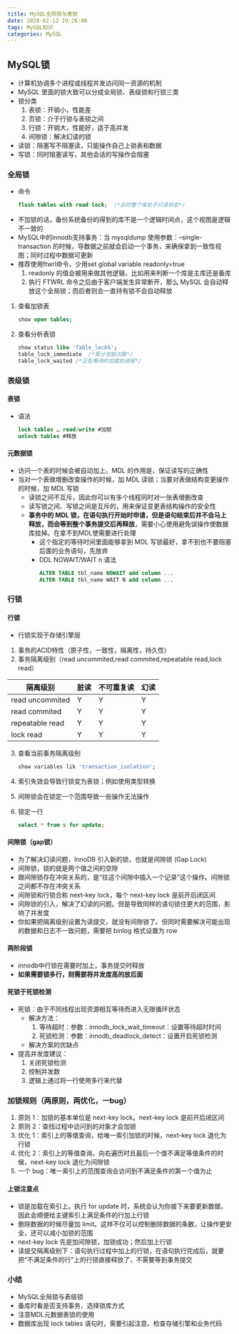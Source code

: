 ```yaml
---
title: MySQL全局锁与表锁
date: 2020-02-12 19:26:00
tags: MySQL知识
categories: MySQL
---
```

## MySQL锁
- 计算机协调多个进程或线程并发访问同一资源的机制
- MySQL 里面的锁大致可以分成全局锁、表级锁和行锁三类
- 锁分类
  1. 表锁：开销小，性能差
  2. 页锁：介于行锁与表锁之间
  3. 行锁：开销大，性能好，适于高并发
  4. 间隙锁：解决幻读的锁
- 读锁：阻塞写不阻塞读，只能操作自己上锁表和数据
- 写锁：同时阻塞读写，其他会话的写操作会阻塞

### 全局锁
- 命令
  ```sql
  flush tables with read lock;  /*此时整个库处于只读状态*/
  ```
- 不加锁的话，备份系统备份的得到的库不是一个逻辑时间点，这个视图是逻辑不一致的
- MySQL中的innodb支持事务：当 mysqldump 使用参数：–single-transaction 的时候，导数据之前就会启动一个事务，来确保拿到一致性视图；同时过程中数据可更新
- 推荐使用ftwrl命令，少用set global variable readonly=true
  1. readonly 的值会被用来做其他逻辑，比如用来判断一个库是主库还是备库
  2. 执行 FTWRL 命令之后由于客户端发生异常断开，那么 MySQL 会自动释放这个全局锁；而后者则会一直持有锁不会自动释放

1. 查看加锁表
    ```sql
    show open tables;
    ```
2.  查看分析表锁
    ```sql
    show status like 'Table_lock%';
    table_lock_immediate  /*累计加锁次数*/
    table_lock_waited /*正在等待的加索的进程*/
    ```

### 表级锁

#### 表锁
- 语法
  ```sql
  lock tables … read/write #加锁
  unlock tables #释放
  ```

#### 元数据锁
- 访问一个表的时候会被自动加上。MDL 的作用是，保证读写的正确性
- 当对一个表做增删改查操作的时候，加 MDL 读锁；当要对表做结构变更操作的时候，加 MDL 写锁
  - 读锁之间不互斥，因此你可以有多个线程同时对一张表增删改查
  - 读写锁之间、写锁之间是互斥的，用来保证变更表结构操作的安全性
  - **事务中的 MDL 锁，在语句执行开始时申请，但是语句结束后并不会马上释放，而会等到整个事务提交后再释放**，需要小心使用避免误操作使数据库挂掉。在拿不到MDL使需要进行处理
    - 这个指定的等待时间里面能够拿到 MDL 写锁最好，拿不到也不要阻塞后面的业务语句，先放弃
    - DDL NOWAIT/WAIT n 语法
      ```sql
      ALTER TABLE tbl_name NOWAIT add column ...
      ALTER TABLE tbl_name WAIT N add column ...
      ```

### 行锁

#### 行锁
- 行锁实现于存储引擎层
1. 事务的ACID特性（原子性，一致性，隔离性，持久性）
2. 事务隔离级别（read uncommited,read commited,repeatable read,lock read）

  隔离级别|脏读|不可重复读|幻读
  ---|---|---|---
  read uncommited | Y | Y | Y
  read commited | Y | Y| Y
  repeatable read | Y | Y | Y
  lock read | Y | Y | Y

3. 查看当前事务隔离级别
    ```sql
    show variables lik 'transaction_isolation';
    ```

4. 索引失效会导致行锁变为表锁；例如使用类型转换
5. 间隙锁会在锁定一个范围导致一些操作无法操作
6. 锁定一行
    ```sql
    select * from s for update;
    ```

#### 间隙锁（gap锁）
- 为了解决幻读问题，InnoDB 引入新的锁，也就是间隙锁 (Gap Lock)
- 间隙锁，锁的就是两个值之间的空隙
- 跟间隙锁存在冲突关系的，是“往这个间隙中插入一个记录”这个操作。间隙锁之间都不存在冲突关系
- 间隙锁和行锁合称 next-key lock，每个 next-key lock 是前开后闭区间
- 间隙锁的引入，解决了幻读的问题。但是导致同样的语句锁住更大的范围，影响了并发度
- 你如果把隔离级别设置为读提交，就没有间隙锁了。但同时需要解决可能出现的数据和日志不一致问题，需要把 binlog 格式设置为 row

#### 两阶段锁
- innodb中行锁在需要时加上，事务提交时释放
- **如果需要锁多行，则需要将并发度高的放后面**

#### 死锁于死锁检测
- 死锁：由于不同线程出现资源相互等待而进入无限循环状态
  - 解决方法：
    1. 等待超时：参数：innodb_lock_wait_timeout：设置等待超时时间
    2. 死锁检测：参数：innodb_deadlock_detect：设置开启死锁检测
  - 解决方案的优缺点
- 提高并发度建议：
  1. 关闭死锁检测
  2. 控制并发数
  3. 逻辑上通过将一行使用多行来代替

### 加锁规则（两原则，两优化，一bug）
1.  原则 1：加锁的基本单位是 next-key lock。next-key lock 是前开后闭区间
2.  原则 2：查找过程中访问到的对象才会加锁
3.  优化 1：索引上的等值查询，给唯一索引加锁的时候，next-key lock 退化为行锁
4.  优化 2：索引上的等值查询，向右遍历时且最后一个值不满足等值条件的时候，next-key lock 退化为间隙锁
5.  一个 bug：唯一索引上的范围查询会访问到不满足条件的第一个值为止

#### 上锁注意点
- 锁是加载在索引上。执行 for update 时，系统会认为你接下来要更新数据，因此会顺便给主键索引上满足条件的行加上行锁
- 删除数据的时候尽量加 limit。这样不仅可以控制删除数据的条数，让操作更安全，还可以减小加锁的范围
- next-key lock 先是加间隙锁，加锁成功；然后加上行锁
- 读提交隔离级别下：语句执行过程中加上的行锁，在语句执行完成后，就要把“不满足条件的行”上的行锁直接释放了，不需要等到事务提交

### 小结
- MySQL全局锁与表级锁
- 备库时看是否支持事务，选择锁库方式
- 注意MDL元数据表锁的使用
- 数据库出现 lock tables 语句时，需要引起注意。检查存储引擎和业务代码
